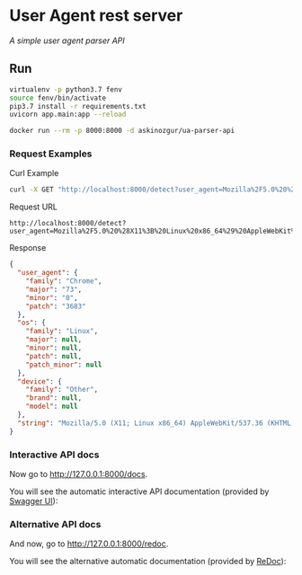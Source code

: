 User Agent rest server
===

_A simple user agent parser API_

Run
---

```bash
virtualenv -p python3.7 fenv
source fenv/bin/activate
pip3.7 install -r requirements.txt
uvicorn app.main:app --reload
```


```bash
docker run --rm -p 8000:8000 -d askinozgur/ua-parser-api
```

### Request Examples
Curl Example
```bash
curl -X GET "http://localhost:8000/detect?user_agent=Mozilla%2F5.0%20%28X11%3B%20Linux%20x86_64%29%20AppleWebKit%2F537.36%20%28KHTML%2C%20like%20Gecko%29%20Chrome%2F73.0.3683.103%20Safari%2F537.36" -H "accept: application/json"
```

Request URL
```
http://localhost:8000/detect?user_agent=Mozilla%2F5.0%20%28X11%3B%20Linux%20x86_64%29%20AppleWebKit%2F537.36%20%28KHTML%2C%20like%20Gecko%29%20Chrome%2F73.0.3683.103%20Safari%2F537.36
```

Response
```json
{
  "user_agent": {
    "family": "Chrome",
    "major": "73",
    "minor": "0",
    "patch": "3683"
  },
  "os": {
    "family": "Linux",
    "major": null,
    "minor": null,
    "patch": null,
    "patch_minor": null
  },
  "device": {
    "family": "Other",
    "brand": null,
    "model": null
  },
  "string": "Mozilla/5.0 (X11; Linux x86_64) AppleWebKit/537.36 (KHTML, like Gecko) Chrome/73.0.3683.103 Safari/537.36"
}
```


### Interactive API docs

Now go to <a href="http://127.0.0.1:8000/docs" target="_blank">http://127.0.0.1:8000/docs</a>.

You will see the automatic interactive API documentation (provided by <a href="https://github.com/swagger-api/swagger-ui" target="_blank">Swagger UI</a>):

### Alternative API docs

And now, go to <a href="http://127.0.0.1:8000/redoc" target="_blank">http://127.0.0.1:8000/redoc</a>.

You will see the alternative automatic documentation (provided by <a href="https://github.com/Rebilly/ReDoc" target="_blank">ReDoc</a>):
